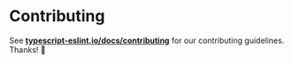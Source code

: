 # Contributing

See **[typescript-eslint.io/docs/contributing](http://typescript-eslint.io/docs/contributing)** for our contributing guidelines.
Thanks! 💖
